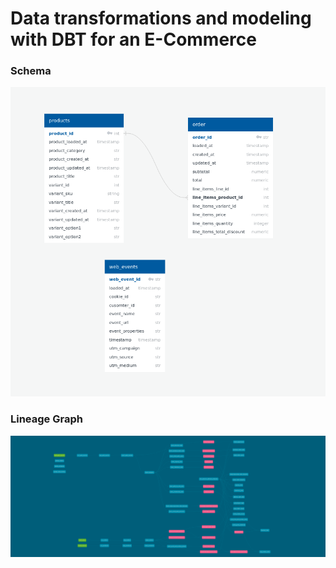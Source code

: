 # Data transformations and modeling with DBT for an E-Commerce 

### Schema

![schema](boll/assets/schema.png)

### Lineage Graph

![lineage_graph](boll/assets/lineage_graph.png)